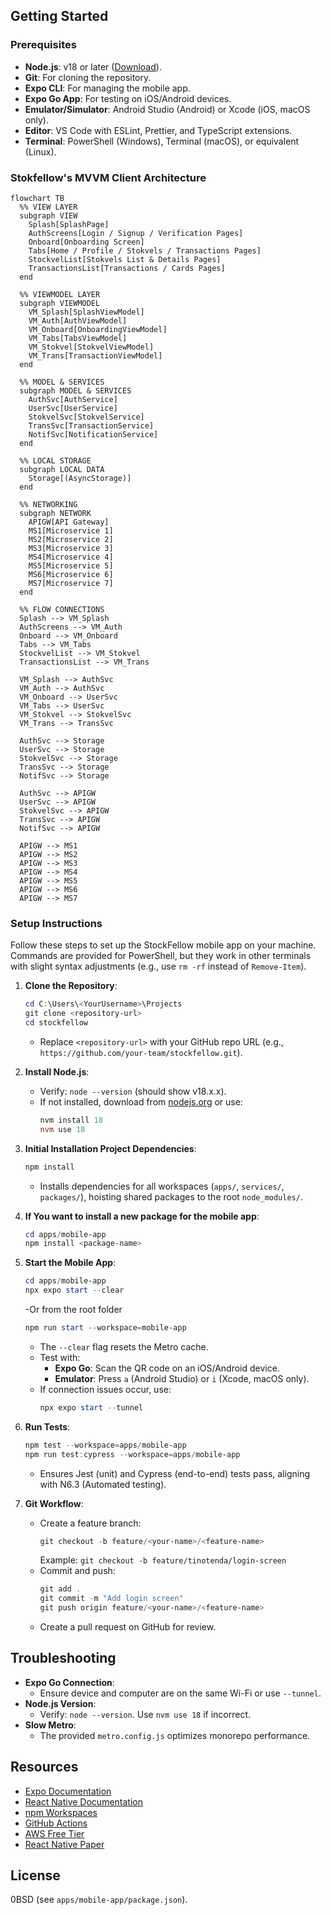 ## Getting Started

### Prerequisites

- **Node.js**: v18 or later ([Download](https://nodejs.org/)).
- **Git**: For cloning the repository.
- **Expo CLI**: For managing the mobile app.
- **Expo Go App**: For testing on iOS/Android devices.
- **Emulator/Simulator**: Android Studio (Android) or Xcode (iOS, macOS only).
- **Editor**: VS Code with ESLint, Prettier, and TypeScript extensions.
- **Terminal**: PowerShell (Windows), Terminal (macOS), or equivalent (Linux).

### Stokfellow's MVVM Client Architecture

```mermaid
flowchart TB
  %% VIEW LAYER
  subgraph VIEW
    Splash[SplashPage]
    AuthScreens[Login / Signup / Verification Pages]
    Onboard[Onboarding Screen]
    Tabs[Home / Profile / Stokvels / Transactions Pages]
    StockvelList[Stokvels List & Details Pages]
    TransactionsList[Transactions / Cards Pages]
  end

  %% VIEWMODEL LAYER
  subgraph VIEWMODEL
    VM_Splash[SplashViewModel]
    VM_Auth[AuthViewModel]
    VM_Onboard[OnboardingViewModel]
    VM_Tabs[TabsViewModel]
    VM_Stokvel[StokvelViewModel]
    VM_Trans[TransactionViewModel]
  end

  %% MODEL & SERVICES
  subgraph MODEL & SERVICES
    AuthSvc[AuthService]
    UserSvc[UserService]
    StokvelSvc[StokvelService]
    TransSvc[TransactionService]
    NotifSvc[NotificationService]
  end

  %% LOCAL STORAGE
  subgraph LOCAL DATA
    Storage[(AsyncStorage)]
  end

  %% NETWORKING
  subgraph NETWORK
    APIGW[API Gateway]
    MS1[Microservice 1]
    MS2[Microservice 2]
    MS3[Microservice 3]
    MS4[Microservice 4]
    MS5[Microservice 5]
    MS6[Microservice 6]
    MS7[Microservice 7]
  end

  %% FLOW CONNECTIONS
  Splash --> VM_Splash
  AuthScreens --> VM_Auth
  Onboard --> VM_Onboard
  Tabs --> VM_Tabs
  StockvelList --> VM_Stokvel
  TransactionsList --> VM_Trans

  VM_Splash --> AuthSvc
  VM_Auth --> AuthSvc
  VM_Onboard --> UserSvc
  VM_Tabs --> UserSvc
  VM_Stokvel --> StokvelSvc
  VM_Trans --> TransSvc

  AuthSvc --> Storage
  UserSvc --> Storage
  StokvelSvc --> Storage
  TransSvc --> Storage
  NotifSvc --> Storage

  AuthSvc --> APIGW
  UserSvc --> APIGW
  StokvelSvc --> APIGW
  TransSvc --> APIGW
  NotifSvc --> APIGW

  APIGW --> MS1
  APIGW --> MS2
  APIGW --> MS3
  APIGW --> MS4
  APIGW --> MS5
  APIGW --> MS6
  APIGW --> MS7
```

### Setup Instructions

Follow these steps to set up the StockFellow mobile app on your machine. Commands are provided for PowerShell, but they work in other terminals with slight syntax adjustments (e.g., use `rm -rf` instead of `Remove-Item`).

1. **Clone the Repository**:
   ```powershell
   cd C:\Users\<YourUsername>\Projects
   git clone <repository-url>
   cd stockfellow
   ```
   - Replace `<repository-url>` with your GitHub repo URL (e.g., `https://github.com/your-team/stockfellow.git`).

2. **Install Node.js**:
   - Verify: `node --version` (should show v18.x.x).
   - If not installed, download from [nodejs.org](https://nodejs.org/) or use:
     ```powershell
     nvm install 18
     nvm use 18
     ```


3. **Initial Installation Project Dependencies**:
   ```powershell
   npm install
   ```
   - Installs dependencies for all workspaces (`apps/`, `services/`, `packages/`), hoisting shared packages to the root `node_modules/`.

3. **If You want to install a new package for the mobile app**:
   ```powershell
   cd apps/mobile-app
   npm install <package-name>
   ```


7. **Start the Mobile App**:
   ```powershell
   cd apps/mobile-app
   npx expo start --clear
   ```
   -Or from the root folder
   ```powershell
   npm run start --workspace=mobile-app
   ```
   - The `--clear` flag resets the Metro cache.
   - Test with:
     - **Expo Go**: Scan the QR code on an iOS/Android device.
     - **Emulator**: Press `a` (Android Studio) or `i` (Xcode, macOS only).
   - If connection issues occur, use:
     ```powershell
     npx expo start --tunnel
     ```

8. **Run Tests**:
   ```powershell
   npm test --workspace=apps/mobile-app
   npm run test:cypress --workspace=apps/mobile-app
   ```
   - Ensures Jest (unit) and Cypress (end-to-end) tests pass, aligning with N6.3 (Automated testing).

9. **Git Workflow**:
   - Create a feature branch:
     ```powershell
     git checkout -b feature/<your-name>/<feature-name>
     ```
     Example: `git checkout -b feature/tinotenda/login-screen`
   - Commit and push:
     ```powershell
     git add .
     git commit -m "Add login screen"
     git push origin feature/<your-name>/<feature-name>
     ```
   - Create a pull request on GitHub for review.

## Troubleshooting

- **Expo Go Connection**:
  - Ensure device and computer are on the same Wi-Fi or use `--tunnel`.
- **Node.js Version**:
  - Verify: `node --version`. Use `nvm use 18` if incorrect.
- **Slow Metro**:
  - The provided `metro.config.js` optimizes monorepo performance.

## Resources

- [Expo Documentation](https://docs.expo.dev/)
- [React Native Documentation](https://reactnative.dev/)
- [npm Workspaces](https://docs.npmjs.com/cli/v7/using-npm/workspaces/)
- [GitHub Actions](https://docs.github.com/en/actions)
- [AWS Free Tier](https://aws.amazon.com/free/)
- [React Native Paper](https://callstack.github.io/react-native-paper/)


## License

0BSD (see `apps/mobile-app/package.json`).
